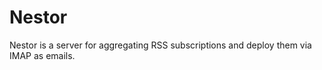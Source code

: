 Nestor
======

Nestor is a server for aggregating RSS subscriptions and deploy them via IMAP as emails.
